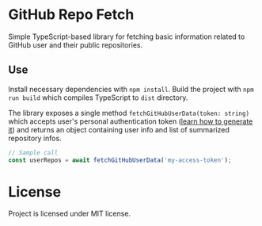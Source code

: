 # GitHub Repo Fetch

Simple TypeScript-based library for fetching basic information related to GitHub user and their public repositories.

## Use

Install necessary dependencies with `npm install`. Build the project with `npm run build` which compiles TypeScript to `dist` directory.

The library exposes a single method `fetchGitHubUserData(token: string)` which accepts user's personal authentication token ([learn how to generate it](https://docs.github.com/en/github/authenticating-to-github/creating-a-personal-access-token)) and returns an object containing user info and list of summarized repository infos.

```js
// Sample call
const userRepos = await fetchGitHubUserData('my-access-token');
```

# License

Project is licensed under MIT license.